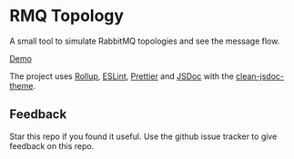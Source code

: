 # RMQ Topology

A small tool to simulate RabbitMQ topologies and see the message flow.  

[Demo](https://rmq-topology.dbproductions.de/)

The project uses [Rollup](https://rollupjs.org/), [ESLint](https://eslint.org/), [Prettier](https://prettier.io/) and [JSDoc](https://jsdoc.app/) with the [clean-jsdoc-theme](https://ankdev.me/clean-jsdoc-theme/).

## Feedback
Star this repo if you found it useful. Use the github issue tracker to give feedback on this repo.